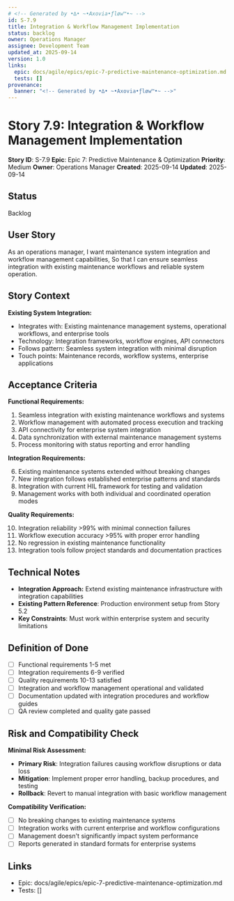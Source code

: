 ```yaml
---
# <!-- Generated by •∆• ~•Axovia•ƒløw™•~ -->
id: S-7.9
title: Integration & Workflow Management Implementation
status: backlog
owner: Operations Manager
assignee: Development Team
updated_at: 2025-09-14
version: 1.0
links:
  epic: docs/agile/epics/epic-7-predictive-maintenance-optimization.md
  tests: []
provenance:
  banner: "<!-- Generated by •∆• ~•Axovia•ƒløw™•~ -->"
---
```

# Story 7.9: Integration & Workflow Management Implementation
<!-- Generated by •∆• ~•Axovia•ƒløw™•~ -->

**Story ID**: S-7.9
**Epic**: Epic 7: Predictive Maintenance & Optimization
**Priority**: Medium
**Owner**: Operations Manager
**Created**: 2025-09-14
**Updated**: 2025-09-14

## Status

Backlog

## User Story

As an operations manager,
I want maintenance system integration and workflow management capabilities,
So that I can ensure seamless integration with existing maintenance workflows and reliable system operation.

## Story Context

**Existing System Integration:**

- Integrates with: Existing maintenance management systems, operational workflows, and enterprise tools
- Technology: Integration frameworks, workflow engines, API connectors
- Follows pattern: Seamless system integration with minimal disruption
- Touch points: Maintenance records, workflow systems, enterprise applications

## Acceptance Criteria

**Functional Requirements:**

1. Seamless integration with existing maintenance workflows and systems
2. Workflow management with automated process execution and tracking
3. API connectivity for enterprise system integration
4. Data synchronization with external maintenance management systems
5. Process monitoring with status reporting and error handling

**Integration Requirements:**

6. Existing maintenance systems extended without breaking changes
7. New integration follows established enterprise patterns and standards
8. Integration with current HIL framework for testing and validation
9. Management works with both individual and coordinated operation modes

**Quality Requirements:**

10. Integration reliability >99% with minimal connection failures
11. Workflow execution accuracy >95% with proper error handling
12. No regression in existing maintenance functionality
13. Integration tools follow project standards and documentation practices

## Technical Notes

- **Integration Approach:** Extend existing maintenance infrastructure with integration capabilities
- **Existing Pattern Reference**: Production environment setup from Story 5.2
- **Key Constraints**: Must work within enterprise system and security limitations

## Definition of Done

- [ ] Functional requirements 1-5 met
- [ ] Integration requirements 6-9 verified
- [ ] Quality requirements 10-13 satisfied
- [ ] Integration and workflow management operational and validated
- [ ] Documentation updated with integration procedures and workflow guides
- [ ] QA review completed and quality gate passed

## Risk and Compatibility Check

**Minimal Risk Assessment:**

- **Primary Risk**: Integration failures causing workflow disruptions or data loss
- **Mitigation**: Implement proper error handling, backup procedures, and testing
- **Rollback**: Revert to manual integration with basic workflow management

**Compatibility Verification:**

- [ ] No breaking changes to existing maintenance systems
- [ ] Integration works with current enterprise and workflow configurations
- [ ] Management doesn't significantly impact system performance
- [ ] Reports generated in standard formats for enterprise systems

## Links

- Epic: docs/agile/epics/epic-7-predictive-maintenance-optimization.md
- Tests: []